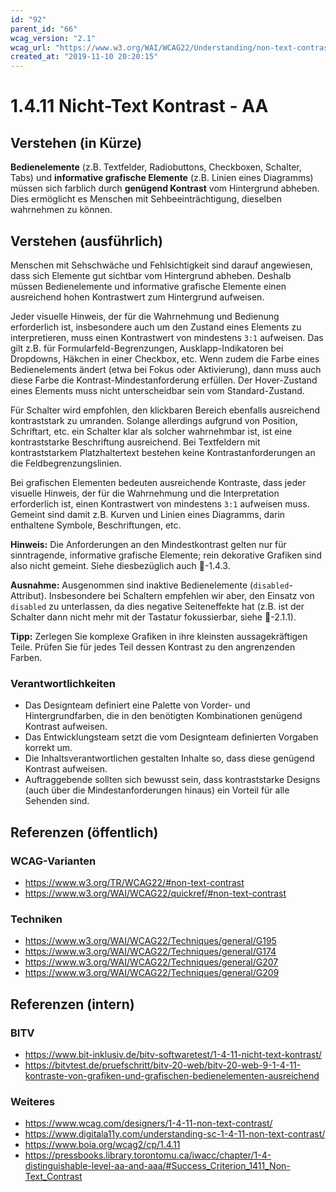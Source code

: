 ```yaml
---
id: "92"
parent_id: "66"
wcag_version: "2.1"
wcag_url: "https://www.w3.org/WAI/WCAG22/Understanding/non-text-contrast.html"
created_at: "2019-11-10 20:20:15"
---
```


# 1.4.11 Nicht-Text Kontrast - AA

## Verstehen (in Kürze)

**Bedienelemente** (z.B. Textfelder, Radiobuttons, Checkboxen, Schalter, Tabs) und **informative grafische Elemente** (z.B. Linien eines Diagramms) müssen sich farblich durch **genügend Kontrast** vom Hintergrund abheben. Dies ermöglicht es Menschen mit Sehbeeinträchtigung, dieselben wahrnehmen zu können.

## Verstehen (ausführlich)

Menschen mit Sehschwäche und Fehlsichtigkeit sind darauf angewiesen, dass sich Elemente gut sichtbar vom Hintergrund abheben. Deshalb müssen Bedienelemente und informative grafische Elemente einen ausreichend hohen Kontrastwert zum Hintergrund aufweisen.

Jeder visuelle Hinweis, der für die Wahrnehmung und Bedienung erforderlich ist, insbesondere auch um den Zustand eines Elements zu interpretieren, muss einen Kontrastwert von mindestens `3:1` aufweisen. Das gilt z.B. für Formularfeld-Begrenzungen, Ausklapp-Indikatoren bei Dropdowns, Häkchen in einer Checkbox, etc. Wenn zudem die Farbe eines Bedienelements ändert (etwa bei Fokus oder Aktivierung), dann muss auch diese Farbe die Kontrast-Mindestanforderung erfüllen. Der Hover-Zustand eines Elements muss nicht unterscheidbar sein vom Standard-Zustand.

Für Schalter wird empfohlen, den klickbaren Bereich ebenfalls ausreichend kontraststark zu umranden. Solange allerdings aufgrund von Position, Schriftart, etc. ein Schalter klar als solcher wahrnehmbar ist, ist eine kontraststarke Beschriftung ausreichend. Bei Textfeldern mit kontraststarkem Platzhaltertext bestehen keine Kontrastanforderungen an die Feldbegrenzungslinien.

Bei grafischen Elementen bedeuten ausreichende Kontraste, dass jeder visuelle Hinweis, der für die Wahrnehmung und die Interpretation erforderlich ist, einen Kontrastwert von mindestens `3:1` aufweisen muss. Gemeint sind damit z.B. Kurven und Linien eines Diagramms, darin enthaltene Symbole, Beschriftungen, etc.

**Hinweis:** Die Anforderungen an den Mindestkontrast gelten nur für sinntragende, informative grafische Elemente; rein dekorative Grafiken sind also nicht gemeint. Siehe diesbezüglich auch 📜-1.4.3.

**Ausnahme:** Ausgenommen sind inaktive Bedienelemente (`disabled`-Attribut). Insbesondere bei Schaltern empfehlen wir aber, den Einsatz von `disabled` zu unterlassen, da dies negative Seiteneffekte hat (z.B. ist der Schalter dann nicht mehr mit der Tastatur fokussierbar, siehe 📜-2.1.1).

**Tipp:** Zerlegen Sie komplexe Grafiken in ihre kleinsten aussagekräftigen Teile. Prüfen Sie für jedes Teil dessen Kontrast zu den angrenzenden Farben.

### Verantwortlichkeiten

- Das Designteam definiert eine Palette von Vorder- und Hintergrundfarben, die in den benötigten Kombinationen genügend Kontrast aufweisen.
- Das Entwicklungsteam setzt die vom Designteam definierten Vorgaben korrekt um.
- Die Inhaltsverantwortlichen gestalten Inhalte so, dass diese genügend Kontrast aufweisen.
- Auftraggebende sollten sich bewusst sein, dass kontraststarke Designs (auch über die Mindestanforderungen hinaus) ein Vorteil für alle Sehenden sind.

## Referenzen (öffentlich)

### WCAG-Varianten
- <https://www.w3.org/TR/WCAG22/#non-text-contrast>
- <https://www.w3.org/WAI/WCAG22/quickref/#non-text-contrast>

### Techniken
- <https://www.w3.org/WAI/WCAG22/Techniques/general/G195>
- <https://www.w3.org/WAI/WCAG22/Techniques/general/G174>
- <https://www.w3.org/WAI/WCAG22/Techniques/general/G207>
- <https://www.w3.org/WAI/WCAG22/Techniques/general/G209>

## Referenzen (intern)

### BITV
- <https://www.bit-inklusiv.de/bitv-softwaretest/1-4-11-nicht-text-kontrast/>
- <https://bitvtest.de/pruefschritt/bitv-20-web/bitv-20-web-9-1-4-11-kontraste-von-grafiken-und-grafischen-bedienelementen-ausreichend>

### Weiteres
- <https://www.wcag.com/designers/1-4-11-non-text-contrast/>
- <https://www.digitala11y.com/understanding-sc-1-4-11-non-text-contrast/>
- <https://www.boia.org/wcag2/cp/1.4.11>
- <https://pressbooks.library.torontomu.ca/iwacc/chapter/1-4-distinguishable-level-aa-and-aaa/#Success_Criterion_1411_Non-Text_Contrast>